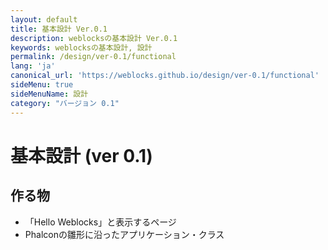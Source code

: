 ```yaml
---
layout: default
title: 基本設計 Ver.0.1 
description: weblocksの基本設計 Ver.0.1
keywords: weblocksの基本設計, 設計
permalink: /design/ver-0.1/functional
lang: 'ja'
canonical_url: 'https://weblocks.github.io/design/ver-0.1/functional'
sideMenu: true
sideMenuName: 設計
category: "バージョン 0.1"
---
```

<div class="container-fluid">
  <div class="row">
    <div class="col">
      <h1>基本設計 (ver 0.1)</h1>
    </div>
  </div>
  <div class="row">
    <div class="col-12">
      <h2>作る物</h2>
      <p>
        <ul>
          <li>「Hello Weblocks」と表示するページ</li>
          <li>Phalconの雛形に沿ったアプリケーション・クラス</li>
        </ul>
      </p>
    </div>
  </div>
</div>
